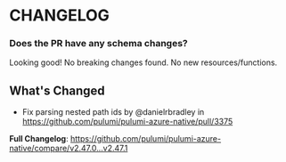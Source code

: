 # CHANGELOG

### Does the PR have any schema changes?

Looking good! No breaking changes found.
No new resources/functions.

<!-- Release notes generated using configuration in .github/release.yml at v2.47.1 -->

## What's Changed
* Fix parsing nested path ids by @danielrbradley in https://github.com/pulumi/pulumi-azure-native/pull/3375


**Full Changelog**: https://github.com/pulumi/pulumi-azure-native/compare/v2.47.0...v2.47.1
